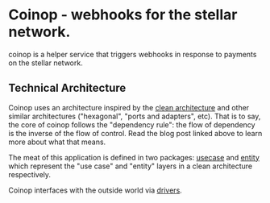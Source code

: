 # Coinop - webhooks for the stellar network.

coinop is a helper service that triggers webhooks in response to payments on the stellar network.

## Technical Architecture

Coinop uses an architecture inspired by the [clean architecture] and other similar architectures ("hexagonal", "ports and adapters", etc).  That is to say, the core of coinop follows the "dependency rule": the flow of dependency is the inverse of the flow of control.  Read the blog post linked above to learn more about what that means.

The meat of this application is defined in two packages: [usecase] and [entity] which represent the "use case" and "entity" layers in a clean architecture respectively.

Coinop interfaces with the outside world via [drivers].


[clean architecture]: https://blog.8thlight.com/uncle-bob/2012/08/13/the-clean-architecture.html
[usecase]: ./src/github.com/nullstyle/coinop/usecase
[entity]: ./src/github.com/nullstyle/coinop/entity
[drivers]: ./src/github.com/nullstyle/coinop/drivers
